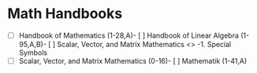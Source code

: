 # Math Handbooks

* [ ]  Handbook of Mathematics (1-28,A)- [ ]  Handbook of Linear Algebra (1-95,A,B)- [ ]  Scalar, Vector, and Matrix Mathematics <> -1. Special Symbols
* [ ]  Scalar, Vector, and Matrix Mathematics (0-16)- [ ]  Mathematik (1-41,A)
